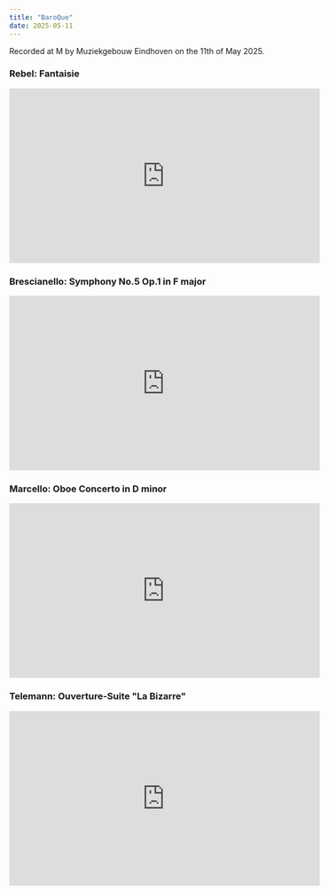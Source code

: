 ```yaml
---
title: "BaroQue"
date: 2025-05-11
---
```


Recorded at M by Muziekgebouw Eindhoven on the 11th of May 2025.

### Rebel: Fantaisie

<iframe width="560" height="315" src="https://www.youtube.com/embed/87PVCoIKS9Q?si=ZUPYTCwn6W9JgLB_" title="YouTube video player" frameborder="0" allow="accelerometer; autoplay; clipboard-write; encrypted-media; gyroscope; picture-in-picture; web-share" referrerpolicy="strict-origin-when-cross-origin" allowfullscreen></iframe>

### Brescianello: Symphony No.5 Op.1 in F major

<iframe width="560" height="315" src="https://www.youtube.com/embed/aw5ugHAaBaw?si=9haX5xwKDnnWNfq2" title="YouTube video player" frameborder="0" allow="accelerometer; autoplay; clipboard-write; encrypted-media; gyroscope; picture-in-picture; web-share" referrerpolicy="strict-origin-when-cross-origin" allowfullscreen></iframe>

### Marcello: Oboe Concerto in D minor

<iframe width="560" height="315" src="https://www.youtube.com/embed/8O2V1OvuzEc?si=opemLoaRNB2sbJMh" title="YouTube video player" frameborder="0" allow="accelerometer; autoplay; clipboard-write; encrypted-media; gyroscope; picture-in-picture; web-share" referrerpolicy="strict-origin-when-cross-origin" allowfullscreen></iframe>

### Telemann: Ouverture-Suite "La Bizarre"

<iframe width="560" height="315" src="https://www.youtube.com/embed/ynvj12HEPwc?si=0z6370QCW54LhE6c" title="YouTube video player" frameborder="0" allow="accelerometer; autoplay; clipboard-write; encrypted-media; gyroscope; picture-in-picture; web-share" referrerpolicy="strict-origin-when-cross-origin" allowfullscreen></iframe>
